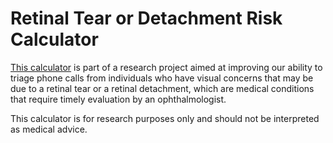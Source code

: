 # Retinal Tear or Detachment Risk Calculator

[This calculator](https://triage.streamlit.app/) is part of a research project aimed at improving our ability to triage phone calls from individuals who have visual concerns that may be due to a retinal tear or a retinal detachment, which are medical conditions that require timely evaluation by an ophthalmologist.

This calculator is for research purposes only and should not be interpreted as medical advice.
